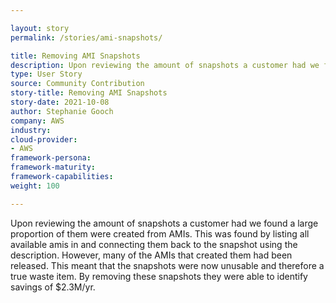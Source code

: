 ```yaml
---

layout: story
permalink: /stories/ami-snapshots/

title: Removing AMI Snapshots
description: Upon reviewing the amount of snapshots a customer had we found a large proportion of them were created from AMIs...
type: User Story
source: Community Contribution
story-title: Removing AMI Snapshots
story-date: 2021-10-08
author: Stephanie Gooch
company: AWS
industry: 
cloud-provider: 
- AWS
framework-persona:
framework-maturity: 
framework-capabilities:
weight: 100

---
```


Upon reviewing the amount of snapshots a customer had we found a large proportion of them were created from AMIs. This was found by listing all available amis in and connecting them back to the snapshot using the description.  However, many of the AMIs that created them had been released. This meant that the snapshots were now unusable and therefore a true waste item. By removing these snapshots they were able to identify savings of $2.3M/yr. 
